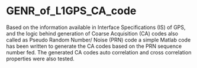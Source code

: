 # GENR_of_L1GPS_CA_code
Based on the information available in Interface Specifications (IS) of GPS, and the logic behind generation of Coarse Acquisition (CA) codes also called as Pseudo Random Number/ Noise (PRN) code a simple Matlab code has been written to generate the CA codes based on the PRN sequence number fed.
The generated CA codes auto correlation and cross correlation properties were also tested.
